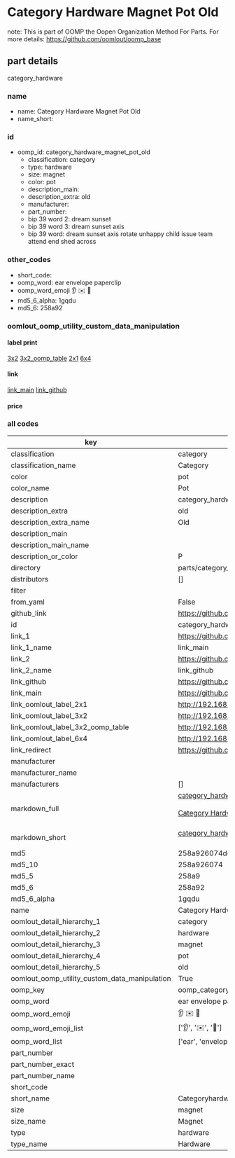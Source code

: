 # Category Hardware Magnet Pot Old  

note: This is part of OOMP the Oopen Organization Method For Parts. For more details: https://github.com/oomlout/oomp_base

##  part details
  



category_hardware



### name
* name: Category Hardware Magnet Pot Old
* name_short: 
### id
* oomp_id: category_hardware_magnet_pot_old
  * classification: category
  * type: hardware
  * size: magnet
  * color: pot
  * description_main: 
  * description_extra: old
  * manufacturer: 
  * part_number: 
  * bip 39 word 2: dream sunset
  * bip 39 word 3: dream sunset axis
  * bip 39 word: dream sunset axis rotate unhappy child issue team attend end shed across

### other_codes
* short_code: 
* oomp_word: ear envelope paperclip
* oomp_word_emoji :ear: :envelope: :paperclip:
* md5_6_alpha: 1gqdu
* md5_6: 258a92






### oomlout_oomp_utility_custom_data_manipulation
#### label print
[3x2](http://192.168.1.245:1112/?label=oomp%201gqdu)
[3x2_oomp_table](http://192.168.1.108:1112/?label=oomp%201gqdu)
[2x1](http://192.168.1.242:1112/?label=oomp%201gqdu)
[6x4](http://192.168.1.55:1112/?label=oomp%201gqdu)    

#### link

[link_main](https://github.com/oomlout/oomlout_oomp_version_1_messy/tree/main/parts/category_hardware_magnet_pot_old) [link_github](https://github.com/oomlout/oomlout_oomp_version_1_messy/tree/main/parts/category_hardware_magnet_pot_old)                             

#### price







### all codes 
| key | value |  
| --- | --- |  
| classification | category |  
| classification_name | Category |  
| color | pot |  
| color_name | Pot |  
| description | category_hardware |  
| description_extra | old |  
| description_extra_name | Old |  
| description_main |  |  
| description_main_name |  |  
| description_or_color | P  |  
| directory | parts/category_hardware_magnet_pot_old |  
| distributors | [] |  
| filter |  |  
| from_yaml | False |  
| github_link | https://github.com/oomlout/oomlout_oomp_part_src/tree/main/parts/category_hardware_magnet_pot_old |  
| id | category_hardware_magnet_pot_old |  
| link_1 | https://github.com/oomlout/oomlout_oomp_version_1_messy/tree/main/parts/category_hardware_magnet_pot_old |  
| link_1_name | link_main |  
| link_2 | https://github.com/oomlout/oomlout_oomp_version_1_messy/tree/main/parts/category_hardware_magnet_pot_old |  
| link_2_name | link_github |  
| link_github | https://github.com/oomlout/oomlout_oomp_version_1_messy/tree/main/parts/category_hardware_magnet_pot_old |  
| link_main | https://github.com/oomlout/oomlout_oomp_version_1_messy/tree/main/parts/category_hardware_magnet_pot_old |  
| link_oomlout_label_2x1 | http://192.168.1.242:1112/?label=oomp%201gqdu |  
| link_oomlout_label_3x2 | http://192.168.1.245:1112/?label=oomp%201gqdu |  
| link_oomlout_label_3x2_oomp_table | http://192.168.1.108:1112/?label=oomp%201gqdu |  
| link_oomlout_label_6x4 | http://192.168.1.55:1112/?label=oomp%201gqdu |  
| link_redirect | https://github.com/oomlout/oomlout_oomp_version_1_messy/tree/main/parts/category_hardware_magnet_pot_old |  
| manufacturer |  |  
| manufacturer_name |  |  
| manufacturers | [] |  
| markdown_full | [category_hardware_magnet_pot_old](none)<br>[](none)<br>[Category Hardware Magnet Pot Old](none)<br><br> |  
| markdown_short | [category_hardware_magnet_pot_old](none)<br><br> |  
| md5 | 258a926074deaed49ff6abc221f66214 |  
| md5_10 | 258a926074 |  
| md5_5 | 258a9 |  
| md5_6 | 258a92 |  
| md5_6_alpha | 1gqdu |  
| name | Category Hardware Magnet Pot Old |  
| oomlout_detail_hierarchy_1 | category |  
| oomlout_detail_hierarchy_2 | hardware |  
| oomlout_detail_hierarchy_3 | magnet |  
| oomlout_detail_hierarchy_4 | pot |  
| oomlout_detail_hierarchy_5 | old |  
| oomlout_oomp_utility_custom_data_manipulation | True |  
| oomp_key | oomp_category_hardware_magnet_pot_old |  
| oomp_word | ear envelope paperclip |  
| oomp_word_emoji | :ear: :envelope: :paperclip: |  
| oomp_word_emoji_list | [':ear:', ':envelope:', ':paperclip:'] |  
| oomp_word_list | ['ear', 'envelope', 'paperclip'] |  
| part_number |  |  
| part_number_exact |  |  
| part_number_name |  |  
| short_code |  |  
| short_name | Categoryhardware |  
| size | magnet |  
| size_name | Magnet |  
| type | hardware |  
| type_name | Hardware |  
